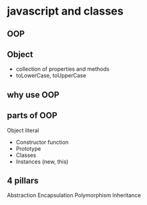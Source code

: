 # javascript and classes

## OOP

## Object
- collection of properties and methods
- toLowerCase, toUpperCase

## why use OOP

## parts of OOP
Object literal

- Constructor function
- Prototype
- Classes
- Instances (new, this)


## 4 pillars
Abstraction
Encapsulation
Polymorphism
Inheritance